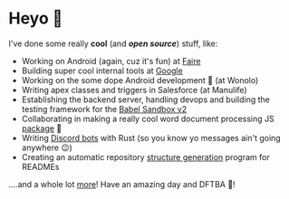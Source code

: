 # Heyo :wave:
I've done some really **cool** (and ***open source***) stuff, like:
 - Working on Android (again, cuz it's fun) at [Faire](https://www.faire.com/)
 - Building super cool internal tools at [Google](https://cloud.google.com/anthos)
 - Working on the some dope Android development :robot: (at Wonolo)
 - Writing apex classes and triggers in Salesforce (at Manulife)
 - Establishing the backend server, handling devops and building the testing framework for the [Babel Sandbox v2](https://github.com/MLH-Fellowship/babel-sandbox-server)
 - Collaborating in making a really cool word document processing JS [package](https://github.com/SheetJS/js-word) :page_facing_up:
 - Writing [Discord bots](https://github.com/barronwei/util-bot) with Rust (so you know yo messages ain't going anywhere :wink:)
 - Creating an automatic repository [structure generation](https://github.com/MLH-Fellowship/0.2.1-readme-dirs) program for READMEs

....and a whole lot [more](https://github.com/mohammedsahl?tab=repositories)! Have an amazing day and DFTBA :tada:!

